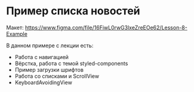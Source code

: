 # Пример списка новостей

Макет:
https://www.figma.com/file/16FiwL0rwG3lxeZreEOe62/Lesson-8-Example

В данном примере с лекции есть:
* Работа с навигацией
* Вёрстка, работа с темой styled-components
* Пример загрузки шрифтов
* Работа со списками и ScrollView
* KeyboardAvoidingView

